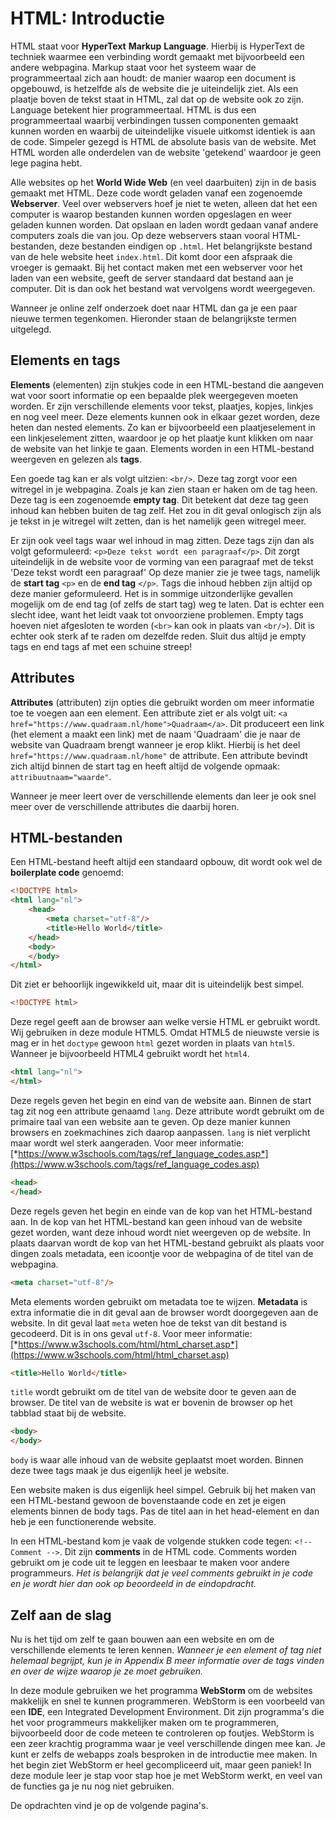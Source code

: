 # HTML: Introductie

HTML staat voor **HyperText** **Markup** **Language**. Hierbij is HyperText de techniek waarmee een verbinding wordt gemaakt met bijvoorbeeld een andere webpagina. Markup staat voor het systeem waar de programmeertaal zich aan houdt: de manier waarop een document is opgebouwd, is hetzelfde als de website die je uiteindelijk ziet. Als een plaatje boven de tekst staat in HTML, zal dat op de website ook zo zijn. Language betekent hier programmeertaal. HTML is dus een programmeertaal waarbij verbindingen tussen componenten gemaakt kunnen worden en waarbij de uiteindelijke visuele uitkomst identiek is aan de code. Simpeler gezegd is HTML de absolute basis van de website. Met HTML worden alle onderdelen van de website 'getekend' waardoor je geen lege pagina hebt.

Alle websites op het **World Wide Web** (en veel daarbuiten) zijn in de basis gemaakt met HTML. Deze code wordt geladen vanaf een zogenoemde **Webserver**. Veel over webservers hoef je niet te weten, alleen dat het een computer is waarop bestanden kunnen worden opgeslagen en weer geladen kunnen worden. Dat opslaan en laden wordt gedaan vanaf andere computers zoals die van jou. Op deze webservers staan vooral HTML-bestanden, deze bestanden eindigen op `.html`. Het belangrijkste bestand van de hele website heet `index.html`. Dit komt door een afspraak die vroeger is gemaakt. Bij het contact maken met een webserver voor het laden van een website, geeft de server standaard dat bestand aan je computer. Dit is dan ook het bestand wat vervolgens wordt weergegeven.

Wanneer je online zelf onderzoek doet naar HTML dan ga je een paar nieuwe termen tegenkomen. Hieronder staan de belangrijkste termen uitgelegd.

## Elements en tags

**Elements** (elementen) zijn stukjes code in een HTML-bestand die aangeven wat voor soort informatie op een bepaalde plek weergegeven moeten worden. Er zijn verschillende elements voor tekst, plaatjes, kopjes, linkjes en nog veel meer. Deze elements kunnen ook in elkaar gezet worden, deze heten dan nested elements. Zo kan er bijvoorbeeld een plaatjeselement in een linkjeselement zitten, waardoor je op het plaatje kunt klikken om naar de website van het linkje te gaan. Elements worden in een HTML-bestand weergeven en gelezen als **tags**.

Een goede tag kan er als volgt uitzien: `<br/>`. Deze tag zorgt voor een witregel in je webpagina. Zoals je kan zien staan er haken om de tag heen. Deze tag is een zogenoemde **empty tag**. Dit betekent dat deze tag geen inhoud kan hebben buiten de tag zelf. Het zou in dit geval onlogisch zijn als je tekst in je witregel wilt zetten, dan is het namelijk geen witregel meer.

Er zijn ook veel tags waar wel inhoud in mag zitten. Deze tags zijn dan als volgt geformuleerd: `<p>Deze tekst wordt een paragraaf</p>`. Dit zorgt uiteindelijk in de website voor de vorming van een paragraaf met de tekst 'Deze tekst wordt een paragraaf' Op deze manier zie je twee tags, namelijk de **start tag** `<p>` en de **end tag** `</p>`. Tags die inhoud hebben zijn altijd op deze manier geformuleerd. Het is in sommige uitzonderlijke gevallen mogelijk om de end tag (of zelfs de start tag) weg te laten. Dat is echter een slecht idee, want het leidt vaak tot onvoorziene problemen. Empty tags hoeven niet afgesloten te worden (`<br>` kan ook in plaats van `<br/>`). Dit is echter ook sterk af te raden om dezelfde reden. Sluit dus altijd je empty tags en end tags af met een schuine streep!

## Attributes

**Attributes** (attributen) zijn opties die gebruikt worden om meer informatie toe te voegen aan een element. Een attribute ziet er als volgt uit: `<a href="https://www.quadraam.nl/home">Quadraam</a>`. Dit produceert een link (het element a maakt een link) met de naam 'Quadraam' die je naar de website van Quadraam brengt wanneer je erop klikt. Hierbij is het deel `href="https://www.quadraam.nl/home"` de attribute. Een attribute bevindt zich altijd binnen de start tag en heeft altijd de volgende opmaak: `attribuutnaam="waarde"`.

Wanneer je meer leert over de verschillende elements dan leer je ook snel meer over de verschillende attributes die daarbij horen.

## HTML-bestanden

Een HTML-bestand heeft altijd een standaard opbouw, dit wordt ook wel de **boilerplate code** genoemd:

``` html
<!DOCTYPE html>
<html lang="nl">
    <head>
        <meta charset="utf-8"/>
        <title>Hello World</title>
    </head>
    <body>
    </body>
</html>
```

Dit ziet er behoorlijk ingewikkeld uit, maar dit is uiteindelijk best simpel.

``` html
<!DOCTYPE html>
```

Deze regel geeft aan de browser aan welke versie HTML er gebruikt wordt. Wij gebruiken in deze module HTML5. Omdat HTML5 de nieuwste versie is mag er in het `doctype` gewoon `html` gezet worden in plaats van `html5`. Wanneer je bijvoorbeeld HTML4 gebruikt wordt het `html4`.

``` html
<html lang="nl">
</html>
```

Deze regels geven het begin en eind van de website aan. Binnen de start tag zit nog een attribute genaamd `lang`. Deze attribute wordt gebruikt om de primaire taal van een website aan te geven. Op deze manier kunnen browsers en zoekmachines zich daarop aanpassen. `lang` is niet verplicht maar wordt wel sterk aangeraden. Voor meer informatie: [*https://www.w3schools.com/tags/ref_language_codes.asp*](https://www.w3schools.com/tags/ref_language_codes.asp)

``` html
<head>
</head>
```

Deze regels geven het begin en einde van de kop van het HTML-bestand aan. In de kop van het HTML-bestand kan geen inhoud van de website gezet worden, want deze inhoud wordt niet weergeven op de website. In plaats daarvan wordt de kop van het HTML-bestand gebruikt als plaats voor dingen zoals metadata, een icoontje voor de webpagina of de titel van de webpagina.

``` html
<meta charset="utf-8"/>
```

Meta elements worden gebruikt om metadata toe te wijzen. **Metadata** is extra informatie die in dit geval aan de browser wordt doorgegeven aan de website. In dit geval laat `meta` weten hoe de tekst van dit bestand is gecodeerd. Dit is in ons geval `utf-8`. Voor meer informatie: [*https://www.w3schools.com/html/html_charset.asp*](https://www.w3schools.com/html/html_charset.asp)

``` html
<title>Hello World</title>
```

`title` wordt gebruikt om de titel van de website door te geven aan de browser. De titel van de website is wat er bovenin de browser op het tabblad staat bij de website.

``` html
<body>
</body>
```

`body` is waar alle inhoud van de website geplaatst moet worden. Binnen deze twee tags maak je dus eigenlijk heel je website.

Een website maken is dus eigenlijk heel simpel. Gebruik bij het maken van een HTML-bestand gewoon de bovenstaande code en zet je eigen elements binnen de body tags. Pas de titel aan in het head-element en dan heb je een functionerende website.

In een HTML-bestand kom je vaak de volgende stukken code tegen: `<!-- Comment -->`. Dit zijn **comments** in de HTML code. Comments worden gebruikt om je code uit te leggen en leesbaar te maken voor andere programmeurs. *Het is belangrijk dat je veel comments gebruikt in je code en je wordt hier dan ook op beoordeeld in de eindopdracht.*

## Zelf aan de slag

Nu is het tijd om zelf te gaan bouwen aan een website en om de verschillende elements te leren kennen. *Wanneer je een element of tag niet helemaal begrijpt, kun je in Appendix B meer informatie over de tags vinden en over de wijze waarop je ze moet gebruiken.*

In deze module gebruiken we het programma **WebStorm** om de websites makkelijk en snel te kunnen programmeren. WebStorm is een voorbeeld van een **IDE**, een Integrated Development Environment. Dit zijn programma's die het voor programmeurs makkelijker maken om te programmeren, bijvoorbeeld door de code meteen te controleren op foutjes. WebStorm is een zeer krachtig programma waar je veel verschillende dingen mee kan. Je kunt er zelfs de webapps zoals besproken in de introductie mee maken. In het begin ziet WebStorm er heel gecompliceerd uit, maar geen paniek! In deze module leer je stap voor stap hoe je met WebStorm werkt, en veel van de functies ga je nu nog niet gebruiken.

De opdrachten vind je op de volgende pagina's.
